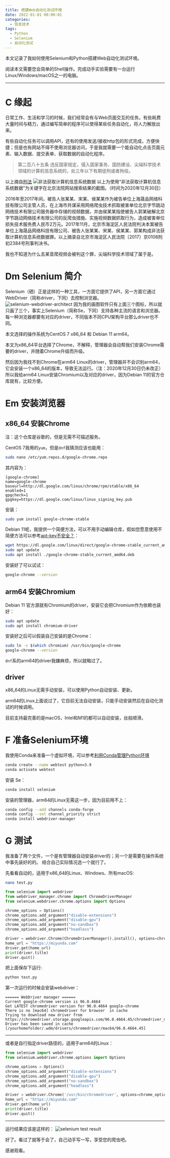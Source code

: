 ```yaml
---
title: 搭建Web自动化测试环境
date: 2022-01-01 00:00:01
categories:
  - 信息技术
tags:
  - Python
  - Selenium
  - 自动化测试
---
```

本文记录了我如何使用Selenium和Python搭建Web自动化测试环境。


<!-- more -->

阅读本文需要您会简单的Shell操作。完成动手实验需要有一台运行Linux/Windows/macOS之一的电脑。

---

# C 缘起
日常工作、生活和学习的时候，我们经常会有与Web页面交互的任务。有些耗费大量时间与精力，通过编写简单的程序可以使得某些任务自动化，将人力解放出来。

有些自动化任务可以调用API，还有的使用发送/接收http包的形式完成，方便快捷；但是也有网站不得不使用浏览器访问，于是我就需要一个能自动化点击页面元素、输入数据、提交表单、获取数据的自动化程序。

> 第二百八十五条    违反国家规定，侵入国家事务、国防建设、尖端科学技术领域的计算机信息系统的，处三年以下有期徒刑或者拘役。

以上摘自[刑法](http://www.npc.gov.cn/wxzl/wxzl/2000-12/17/content_4680.htm)
![非法获取计算机信息系统数据](https://ucdn.beijing2b.com/image/selenium-2021-12-30-21-48-45.png)
以上为使用“非法获取计算机信息系统数据”为关键字在北京法院网站搜索结果的截图。（时间为2020年12月30日）

2016年至2017年间，被告人张某某、宋某、侯某某作为被告单位上海晟品网络科技有限公司主管人员，在上海市共谋采用网络爬虫技术抓取被害单位北京字节跳动网络技术有限公司服务器中存储的视频数据，并由侯某某指使被告人郭某破解北京字节跳动网络技术有限公司的反爬虫措施、实施视频数据抓取行为，造成被害单位损失技术服务费人民币2万元。2017年11月，北京市海淀区人民法院判决本案被告单位上海晟品网络科技有限公司、被告人张某某、宋某、侯某某、郭某构成非法获取计算机信息系统数据罪。以上摘录自北京市海淀区人民法院〔2017〕京0108刑初2384号刑事判决书。

我也不知道为什么去某音爬视频会被判这个罪，尖端科学技术领域了属于是。

# Dm Selenium 简介

Selenium（硒）正是这样的一种工具，一方面它提供了API，另一方面它通过WebDriver（简称driver，下同）去控制浏览器。
![selenium-webdriver-architect](https://ucdn.beijing2b.com/image/selenium-2021-12-30-22-25-47.png)
因为我的画图软件只有上面三个图标，所以就只画了三个，事实上Selenium（简称Se，下同）支持各种主流的语言和浏览器。每一种浏览器都要有对应的driver，不同版本不同CPU架构平台那么driver也不同。

本文选择的操作系统为CentOS 7 x86_64 和 Debian 11 arm64。

本文为x86_64平台选择了Chrome，不解释，管理器会自动帮我们安装Chrome需要的driver，并随着Chrome升级而升级。

然后因为我找不到Chrome在arm64 Linux的driver，管理器并不会识别arm64，它会安装一个x86_64的版本，导致无法运行。（注：2020年12月30日仍未改正）所以我给arm64 Linux安装Chromium以及对应的driver，因为Debian 11的官方仓库就有，比较方便。


# Em 安装浏览器
## x86_64 安装Chrome

注：这个仓库是谷歌的，但是无需不可描述服务。

CentOS 7我用的`yum`，但是`dnf`我猜测应该也能用：
```bash
sudo nano /etc/yum.repos.d/google-chrome.repo
```
其内容为：
```
[google-chrome]
name=google-chrome
baseurl=http://dl.google.com/linux/chrome/rpm/stable/x86_64
enabled=1
gpgcheck=1
gpgkey=https://dl.google.com/linux/linux_signing_key.pub
```
安装：
```bash
sudo yum install google-chrome-stable
```
Debian 11呢，我提供一个简便方法，可以不用手动编辑仓库，假如您愿意使用不简便方法可以参考[apt-key不安全？](https://miyunda.com/apt-key/)：
```bash
wget https://dl.google.com/linux/direct/google-chrome-stable_current_amd64.deb
sudo apt update
sudo apt install ./google-chrome-stable_current_amd64.deb
```
安装好了可以试试：
```bash
google-chrome --version
```
## arm64 安装Chromium
Debian 11 官方源就有Chromium的driver，安装它会把Chromium作为依赖也装好：
```bash
sudo apt update
sudo apt install chromium-driver
```
安装好之后可以假装自己安装的是Chrome：
```bash
sudo ln -s $(which chromium) /usr/bin/google-chrome
google-chrome --version
```

`dnf`系的arm64的driver我嫌麻烦，所以就略过了。

## driver
x86_64的Linux无需手动安装，可以使用Python自动安装、更新。

arm64的Linux上面说过了，它目前无法自动安装，只能手动安装然后在自动化测试的时候调用。

目前支持最完善的是macOS，Intel和M1的都可以自动安装，丝般顺滑。

# F 准备Selenium环境
我使用Conda来准备一个虚拟环境，可以参考[利用Conda管理Python环境](https://miyunda.com/setup-python/)
```bash
conda create --name webtest python=3.9
conda activate webtest
```
安装 Se：
```bash
conda install selenium
```
安装的管理器，arm64的Linux无需这一步，因为目前用不上：
```bash
conda config --add channels conda-forge
conda config --set channel_priority strict
conda install webdriver-manager
```
# G 测试
我准备了两个文件，一个是有管理器自动安装driver的；另一个是需要在操作系统中事先装好的的。 结合自己实际情况选一个就行了。

先看看自动的，适用于x86_64的Linux、Windows、所有macOS:
```bash
nano test.py
```

```python
from selenium import webdriver
from webdriver_manager.chrome import ChromeDriverManager
from selenium.webdriver.chrome.options import Options

chrome_options = Options()
chrome_options.add_argument("disable-extensions")
chrome_options.add_argument("disable-gpu")
chrome_options.add_argument("no-sandbox")
chrome_options.add_argument("headless")

driver = webdriver.Chrome(ChromeDriverManager().install(), options=chrome_options)
home_url = "https://miyunda.com"
driver.get(home_url)
print(driver.title)
driver.quit()
```

把上面保存下运行:
```bash
python test.py
```
第一次运行的时候会安装webdriver：
```
====== WebDriver manager ======
Current google-chrome version is 96.0.4664
Get LATEST chromedriver version for 96.0.4664 google-chrome
There is no [mac64] chromedriver for browser  in cache
Trying to download new driver from https://chromedriver.storage.googleapis.com/96.0.4664.45/chromedriver_mac64.zip
Driver has been saved in cache [/yourhomefolder/.wdm/drivers/chromedriver/mac64/96.0.4664.45]
```

---
或者是自行指定driver路径的，适用于arm64的Linux：
```python
from selenium import webdriver
from selenium.webdriver.chrome.options import Options

chrome_options = Options()
chrome_options.add_argument("disable-extensions")
chrome_options.add_argument("disable-gpu")
chrome_options.add_argument("no-sandbox")
chrome_options.add_argument("headless")

driver = webdriver.Chrome('/usr/bin/chromedriver', options=chrome_options)
home_url = "https://miyunda.com"
driver.get(home_url)
print(driver.title)
driver.quit()
```
---
运行结果应该是这样的：
![selenium test result](https://ucdn.beijing2b.com/image/selenium-2021-12-31-12-01-05.png)

好了。看过了就等于会了，自己动手写一写，享受您的爬虫吧。

感谢观看。
